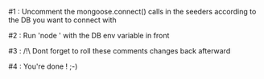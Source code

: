 #1 : Uncomment the mongoose.connect() calls in the seeders according to the DB you want to connect with

#2 : Run 'node <fileName>' with the DB env variable in front

#3 : /!\ Dont forget to roll these comments changes back afterward

#4 : You're done ! ;-)